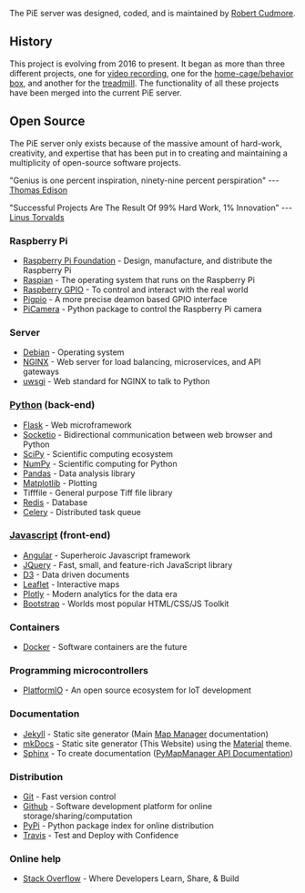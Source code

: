The PiE server was designed, coded, and is maintained by [Robert Cudmore](http://robertcudmore.org).

## History

This project is evolving from 2016 to present. It began as more than three different projects, one for [video recording][trigger-camera2], one for the [home-cage/behavior box][homecage], and another for the [treadmill][treadmill]. The functionality of all these projects have been merged into the current PiE server.
 
## Open Source

The PiE server only exists because of the massive amount of hard-work, creativity, and expertise that has been put in to creating and maintaining a multiplicity of open-source software projects.

"Genius is one percent inspiration, ninety-nine percent perspiration"
   --- [Thomas Edison](https://en.wikiquote.org/wiki/Thomas_Edison)

"Successful Projects Are The Result Of 99% Hard Work, 1% Innovation”
   --- [Linus Torvalds](https://en.wikipedia.org/wiki/Linus_Torvalds)

### Raspberry Pi
 - [Raspberry Pi Foundation](https://www.raspberrypi.org/) - Design, manufacture, and distribute the Raspberry Pi
 - [Raspian](https://www.raspberrypi.org/downloads/raspbian/) - The operating system that runs on the Raspberry Pi
 - [Raspberry GPIO](https://www.raspberrypi.org/documentation/usage/gpio/) - To control and interact with the real world
 - [Pigpio](http://abyz.me.uk/rpi/pigpio/) - A more precise deamon based GPIO interface
 - [PiCamera](https://picamera.readthedocs.io) - Python package to control the Raspberry Pi camera

### Server
  - [Debian](https://www.debian.org/) - Operating system
  - [NGINX](https://www.nginx.com/) - Web server for load balancing, microservices, and API gateways
  - [uwsgi](https://uwsgi-docs.readthedocs.io/en/latest/) - Web standard for NGINX to talk to Python

### [Python](https://www.python.org/) (back-end)
  - [Flask](http://flask.pocoo.org/) - Web microframework
  - [Socketio](https://python-socketio.readthedocs.io) - Bidirectional communication between web browser and Python
  - [SciPy](https://www.scipy.org/) - Scientific computing ecosystem
  - [NumPy](http://www.numpy.org/) - Scientific computing for Python
  - [Pandas](https://pandas.pydata.org/) - Data analysis library
  - [Matplotlib](https://matplotlib.org/) - Plotting
  - Tifffile - General purpose Tiff file library
  - [Redis](https://redis.io/) - Database
  - [Celery](http://www.celeryproject.org/) - Distributed task queue
 
### [Javascript](https://www.javascript.com/) (front-end)
  - [Angular](https://angularjs.org/) - Superheroic Javascript framework
  - [JQuery](https://jquery.com/) - Fast, small, and feature-rich JavaScript library
  - [D3](https://d3js.org/) - Data driven documents
  - [Leaflet](http://leafletjs.com/) - Interactive maps
  - [Plotly](https://plot.ly/) - Modern analytics for the data era
  - [Bootstrap](https://getbootstrap.com/) - Worlds most popular HTML/CSS/JS Toolkit
  
### Containers
  - [Docker][docker] - Software containers are the future

### Programming microcontrollers
 - [PlatformIO][platformio] - An open source ecosystem for IoT development
 
### Documentation
  - [Jekyll](https://jekyllrb.com/) - Static site generator (Main [Map Manager](http://mapmanager.net/) documentation)
  - [mkDocs](http://www.mkdocs.org/) - Static site generator (This Website) using the [Material][material] theme.
  - [Sphinx](http://www.sphinx-doc.org/en/master/) - To create documentation ([PyMapManager API Documentation](http://pymapmanager.readthedocs.io/en/latest/))

### Distribution
  - [Git][git] - Fast version control
  - [Github](https://github.com/) - Software development platform for online storage/sharing/computation
  - [PyPi](https://pypi.org/project/pymapmanager/) - Python package index for online distribution
  - [Travis](https://travis-ci.org/) - Test and Deploy with Confidence

### Online help
 - [Stack Overflow][stackoverflow] - Where Developers Learn, Share, & Build
 
[duckdns]: http://cudmore.duckdns.org
[pymapmanager]: https://github.com/cudmore/PyMapManager
[pymapmanager-data]: https://github.com/mapmanager/PyMapManager-Data
[nginx]: https://www.nginx.com/
[uwsgi]: https://uwsgi-docs.readthedocs.io/en/latest/
[redis]: https://redis.io/
[docker]: https://www.docker.com/community-edition
[treadmill]: https://github.com/cudmore/treadmill
[homecage]: https://github.com/cudmore/homecage
[trigger-camera2]: https://github.com/cudmore/triggercamera2
[material]: https://squidfunk.github.io/mkdocs-material/
[git]: https://git-scm.com/
[platformio]: https://platformio.org/
[stackoverflow]: https://stackoverflow.com/